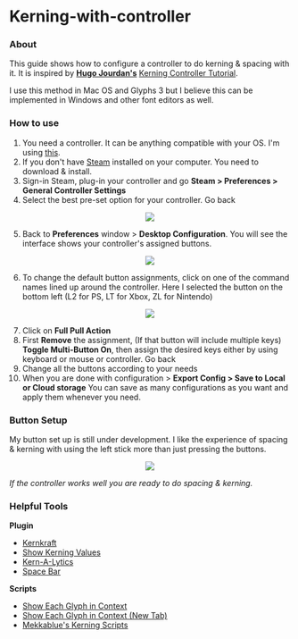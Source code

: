 # Kerning-with-controller

### **About**
This guide shows how to configure a controller to do kerning & spacing with it. It is inspired by [**Hugo Jourdan's**](https://github.com/HugoJourdan) [Kerning Controller Tutorial](https://docs.google.com/document/d/1FtsCM5Hu08y_zwmhZrpfGrsRDGifYJr5KRW-ZlnIMwM/edit).

I use this method in Mac OS and Glyphs 3 but I believe this can be implemented in Windows and other font editors as well.

### **How to use**
1. You need a controller. It can be anything compatible with your OS. I'm using [this](https://www.powera.com/p/nintendo/nintendo-switch/controllers/wired/enhanced-wired-controller-for-nintendo-switch-purple-frost-1513054-01/).
2. If you don't have [Steam](https://store.steampowered.com/about/) installed on your computer. You need to download & install.
3. Sign-in Steam, plug-in your controller and go **Steam > Preferences > General Controller Settings**
4. Select the best pre-set option for your controller. Go back
<p align="center">
<img src="https://raw.githubusercontent.com/obiobik/Kerning-spacing-with-controller/master/images/GeneralControllerSettings.jpeg">

5. Back to **Preferences** window > **Desktop Configuration**. You will see the interface shows your controller's assigned buttons.
<p align="center">
<img src="https://raw.githubusercontent.com/obiobik/Kerning-spacing-with-controller/master/images/GeneralControllerSettings.jpeg">

6. To change the default button assignments, click on one of the command names lined up around the controller. Here I selected the button on the bottom left (L2 for PS, LT for Xbox, ZL for Nintendo)
<p align="center">
<img src="https://raw.githubusercontent.com/obiobik/Kerning-with-controller/master/images/Desktop_Configration.jpeg?token=GHSAT0AAAAAABXL542UY4UVLCDH77X6SQ36YYE73WA">

7. Click on **Full Pull Action**
8.  First **Remove** the assignment, (If that button will include multiple keys) **Toggle Multi-Button On**, then assign the desired keys either by using keyboard or mouse or controller. Go back
9. Change all the buttons according to your needs
10. When you are done with configuration > **Export Config > Save to Local or Cloud storage** You can save as many configurations as you want and apply them whenever you need.

### **Button Setup**
My button set up is still under development. I like the experience of spacing & kerning with using the left stick more than just pressing the buttons.
<p align="center">
<img src="https://raw.githubusercontent.com/obiobik/Kerning-with-controller/master/images/Desktop_Configration.jpeg?token=GHSAT0AAAAAABXL542UY4UVLCDH77X6SQ36YYE73WA">


*If the controller works well you are ready to do spacing & kerning.*
[]()
### **Helpful Tools**
**Plugin**
* [Kernkraft](https://github.com/bBoxType/Kernkraft)
* [Show Kerning Values](https://github.com/mekkablue/KerningValues)
* [Kern-A-Lytics](https://github.com/schriftgestalt/kernalytics-rf-ext)
* [Space Bar](https://github.com/yanone/spacebar)

**Scripts**
* [Show Each Glyph in Context](https://github.com/weiweihuanghuang/wei-glyphs-scripts/blob/master/Spacing/Show%20Each%20in%20Context%20Replace.py)
* [Show Each Glyph in Context (New Tab)](https://github.com/weiweihuanghuang/wei-glyphs-scripts/blob/master/Spacing/Show%20Each%20in%20Context.py)
* [Mekkablue's Kerning Scripts](https://github.com/mekkablue/Glyphs-Scripts/tree/master/Kerning)
